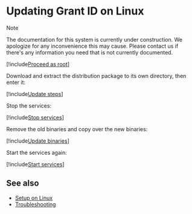 ﻿# Updating Grant ID on Linux

> [!NOTE]
> The documentation for this system is currently under construction. We apologize for any inconvenience this may cause. Please
> contact us if there's any information you need that is not currently documented.

[!include[Proceed as root](../../../includes/linux/su.md)]

Download and extract the distribution package to its own directory, then enter it:

[!include[Update steps](../../../../../includes/grant-id/linux/download-package.md)]

Stop the services:

[!include[Stop services](../../../../../includes/grant-id/linux/stop-services.md)]

Remove the old binaries and copy over the new binaries:

[!include[Update binaries](../../../../../includes/grant-id/linux/update-binaries.md)]

Start the services again:

[!include[Start services](../../../../../includes/grant-id/linux/start-services.md)]

## See also

* [Setup on Linux](index.md)
* [Troubleshooting](troubleshoot/index.md)
